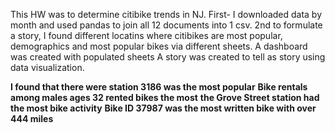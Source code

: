This HW was to determine citibike trends in NJ.
First- I downloaded data by month and used pandas to join all 12 documents into 1 csv.
2nd to formulate a story, I found different locatins where citibikes are most popular, demographics and most popular bikes via different sheets.
A dashboard was created with populated sheets
A story was created to tell as story using data visualization. 

**I found that there were station 3186 was the most popular**
**Bike rentals among males ages 32 rented bikes the most**
**the Grove Street station had the most bike activity**
**Bike ID 37987 was the most written bike with over 444 miles**
